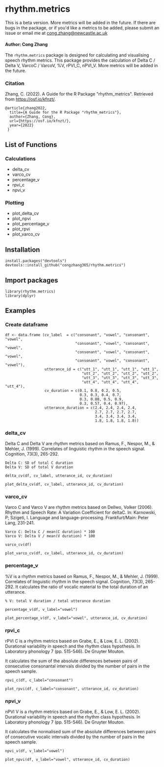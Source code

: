 # rhythm.metrics

This is a beta version. More metrics will be added in the future.
If there are bugs in the package, or if you'd like a metrics to be added, please submit an issue or email me at cong.zhang@newcastle.ac.uk



#### Author: Cong Zhang  

The `rhythm.metrics` package is designed for calculating and visualising speech rhythm metrics. This package provides the calculation of Delta C / Delta V, VarcoC / VarcoV, %V, rPVI_C, nPVI_V. More metrics will be added in the future.

### Citation  

Zhang, C. (2022). A Guide for the R Package "rhythm_metrics". Retrieved from https://osf.io/kfnzt/. 

```
@article{zhang2022,
  title={A Guide for the R Package "rhythm_metrics"},
  author={Zhang, Cong},
  url={https://osf.io/kfnzt/},
  year={2022}
 }
```

## List of Functions 

### Calculations
+ delta_cv
+ varco_cv
+ percentage_v
+ rpvi_c 
+ npvi_v

### Plotting
+ plot_delta_cv
+ plot_npvi        
+ plot_percentage_v
+ plot_rpvi
+ plot_varco_cv
 
 
## Installation
```
install.packages("devtools")
devtools::install_github("congzhang365/rhythm.metrics")
```

## Import packages
```
library(rhythm.metrics)
library(dplyr)
```

## Examples

### Create dataframe

```
df <- data.frame (cv_label  = c("consonant", "vowel", "consonant", "vowel",
                                "consonant", "vowel", "consonant", "vowel",
                                "consonant", "vowel", "consonant", "vowel",
                                "consonant", "vowel", "consonant", "vowel"),
                  utterance_id = c("utt_1", "utt_1", "utt_1", "utt_1",
                                   "utt_2", "utt_2", "utt_2", "utt_2",
                                   "utt_3", "utt_3", "utt_3", "utt_3",
                                   "utt_4", "utt_4", "utt_4", "utt_4"),
                  cv_duration = c(0.1, 0.8, 0.2, 0.5, 
                                  0.3, 0.3, 0.4, 0.7,
                                  0.3, 0.88, 0.5, 0.9, 
                                  0.3, 0.57, 0.4, 0.97),
                  utterance_duration = c(2.4, 2.4, 2.4, 2.4,
                                         2.7, 2.7, 2.7, 2.7,
                                         3.4, 3.4, 3.4, 3.4,
                                         1.8, 1.8, 1.8, 1.8))
```


### delta_cv

Delta C and Delta V are rhythm metrics based on Ramus, F., Nespor, M., & Mehler, J. (1999). Correlates of linguistic rhythm in the speech signal. Cognition, 73(3), 265-292.

`Delta C: SD of total C duration`  
`Delta V: SD of total V duration`


```
delta_cv(df, cv_label, utterance_id, cv_duration)
```


```
plot_delta_cv(df, cv_label, utterance_id, cv_duration)
```


### varco_cv

Varco C and Varco V are rhythm metrics based on Dellwo, Volker (2006). Rhythm and Speech Rate: A Variation Coefficient for deltaC. In: Karnowski, P; Szigeti, I. Language and language-processing. Frankfurt/Main: Peter Lang, 231-241.

`Varco C: Delta C / mean(C duration) * 100`  
`Varco V: Delta V / mean(V duration) * 100`


```
varco_cv(df)
```


```
plot_varco_cv(df, cv_label, utterance_id, cv_duration)
```


### percentage_v

%V is a rhythm metrics based on Ramus, F., Nespor, M., & Mehler, J. (1999). Correlates of linguistic rhythm in the speech signal. Cognition, 73(3), 265-292. It calculates the ratio of vocalic material to the total duration of an utterance.

`% V: total V duration / total utterance duration`


```
percentage_v(df, v_label="vowel")
```


```
plot_percentage_v(df, v_label="vowel", utterance_id, cv_duration)
```


### rpvi_c

rPVI C is a rhythm metrics based on Grabe, E., & Low, E. L. (2002). Durational variability in speech and the rhythm class hypothesis. In Laboratory phonology 7 (pp. 515-546). De Gruyter Mouton.

It calculates the sum of the absolute differences between pairs of consecutive consonantal intervals divided by the number of pairs in the speech sample.


```
rpvi_c(df, c_label="consonant")
```


```
plot_rpvi(df, c_label="consonant", utterance_id, cv_duration)

```


### npvi_v

nPVI V is a rhythm metrics based on Grabe, E., & Low, E. L. (2002). Durational variability in speech and the rhythm class hypothesis. In Laboratory phonology 7 (pp. 515-546). De Gruyter Mouton.

It calculates the normalised sum of the absolute differences between pairs of consecutive vocalic intervals divided by the number of pairs in the speech sample.


```
npvi_v(df, v_label="vowel")
```


```
plot_npvi(df, v_label="vowel", utterance_id, cv_duration)

```
